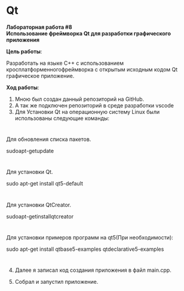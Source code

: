 # Qt
**Лабораторная работа #8**  
**Использование фреймворка Qt для разработки графического приложения**

**Цель работы**: 

Разработать на языке C++ с использованием кросплатформенногофреймворка с открытым исходным кодом Qt графическое приложение.

**Ход работы**:
1.  Мною был создан данный репозиторий на GitHub.
2.	А так же подключен репозиторий в среде разработки vscode
3.	Для Установки Qt на операционную систему Linux были использованы следующие команды:

#
Для обновления списка пакетов.

sudoapt-getupdate
# 
Для установки Qt.

sudo apt-get install qt5-default
#
Для установки QtCreator.

sudoapt-getinstallqtcreator
#
Для установки примеров программ на qt5(При необходимости):

sudo apt-get install qtbase5-examples qtdeclarative5-examples
#

4.	Далее я записал код создания приложения в файл main.cpp.


5.	Собрал и запустил приложение.







